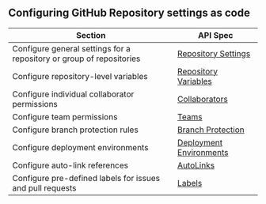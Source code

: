 ## Configuring GitHub Repository settings as code

| Section | API Spec |
| --- | --- |
| Configure general settings for a repository or group of repositories | [Repository Settings](github-settings/1.%20repository-settings.md) |
| Configure repository-level variables | [Repository Variables](github-settings/2.%20repository-variables.md) |
| Configure individual collaborator permissions | [Collaborators](github-settings/3.%20collaborators.md) |
| Configure team permissions | [Teams](github-settings/4.%20teams.md) |
| Configure branch protection rules | [Branch Protection](github-settings/5.%20branch-protection.md) |
| Configure deployment environments | [Deployment Environments](github-settings/6.%20deployment-environments.md) |
| Configure auto-link references | [AutoLinks](github-settings/7.%20autolinks.md) |
| Configure pre-defined labels for issues and pull requests | [Labels](github-settings/8.%20labels.md) |
